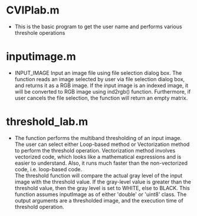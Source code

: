 # CVIPlab.m
* This is the basic program to get the user name and performs various threshole operations
# inputimage.m
* INPUT_IMAGE Input an image file using file selection dialog box. 
The function reads an image selected by user via file selection dialog
box, and returns it as a RGB image. If the input image is an indexed
image, it will be converted to RGB image using ind2rgb() function.
Furthermore, if user cancels the file selection, the function will return
an empty matrix.

# threshold_lab.m
* The function performs the multiband thresholding of an input image.
The user can select either Loop-based method or Vectorization method to
perform the threshold operation. Vectorization method involves vectorized
code, which looks like  a mathematical expressions and is easier to
understand. Also, it runs much faster than the non-vectorized code, i.e. 
loop-based code.  
The threshold function will compare the actual gray level of the input
image with the threshold value. If the gray-level value is greater than
the threshold value, then the gray level is set to WHITE, else to BLACK. 
This function assumes inputImage as of either 'double' or 'uint8' class.
The output arguments are a thresholded image, and the execution time of 
threshold operation.
